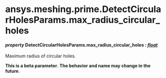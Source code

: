<a id="ansys-meshing-prime-detectcircularholesparams-max-radius-circular-holes"></a>

# ansys.meshing.prime.DetectCircularHolesParams.max_radius_circular_holes

<a id="ansys.meshing.prime.DetectCircularHolesParams.max_radius_circular_holes"></a>

#### *property* DetectCircularHolesParams.max_radius_circular_holes *: [float](https://docs.python.org/3.11/library/functions.html#float)*

Maximum radius of circular holes.

**This is a beta parameter**. **The behavior and name may change in the future**.

<!-- !! processed by numpydoc !! -->

